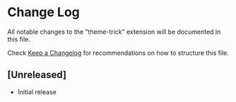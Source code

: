 # Change Log

All notable changes to the "theme-trick" extension will be documented in this file.

Check [Keep a Changelog](http://keepachangelog.com/) for recommendations on how to structure this file.

## [Unreleased]

- Initial release
